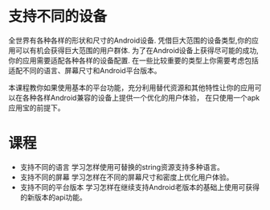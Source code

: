 # 支持不同的设备
全世界有各种各样的形状和尺寸的Android设备.
凭借巨大范围的设备类型,你的应用可以有机会获得巨大范围的用户群体.
为了在Android设备上获得尽可能的成功,你的应用需要适配各种各样的设备配置.
在一些比较重要的类型上你需要考虑包括适配不同的语言、屏幕尺寸和Android平台版本。

本课程教你如果使用基本的平台功能，充分利用替代资源和其他特性让你的应用可以在各种各样Android兼容的设备上提供一个优化的用户体验，
在只使用一个apk应用宝的前提下。

# 课程
- 支持不同的语言
   学习怎样使用可替换的string资源支持多种语言。
- 支持不同的屏幕
   学习怎样在不同的屏幕尺寸和密度上优化用户体验。
- 支持不同的平台版本
  学习怎样在继续支持Android老版本的基础上使用可获得的新版本的api功能。
                                                          